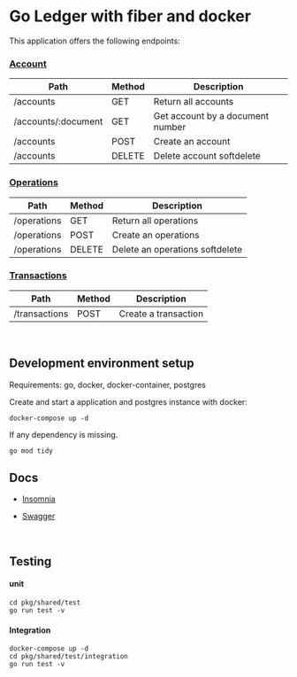 # Go Ledger with fiber and docker

This application offers the following endpoints:

### [Account](docs/account.md)

| Path | Method | Description |
|------|--------|-------------|
| /accounts | GET | Return all accounts |
| /accounts/:document | GET | Get account by a document number |
| /accounts | POST | Create an account |
| /accounts | DELETE | Delete account softdelete |

### [Operations](docs/operations.md)

| Path | Method | Description |
|------|--------|-------------|
| /operations | GET | Return all operations |
| /operations | POST | Create an operations |
| /operations | DELETE | Delete an operations softdelete |

### [Transactions](docs/transactions.md)

| Path | Method | Description |
|------|--------|-------------|
| /transactions | POST | Create a transaction |

<br />

## Development environment setup

Requirements: go, docker, docker-container, postgres

Create and start a application and postgres instance with docker:

    docker-compose up -d

If any dependency is missing.

    go mod tidy

## Docs

- [Insomnia](docs/Insomnia_ledger_go.yaml)

- [Swagger](docs/swagger.yaml)

<br />

## Testing

#### unit

    cd pkg/shared/test
    go run test -v

#### Integration

    docker-compose up -d
    cd pkg/shared/test/integration
    go run test -v
